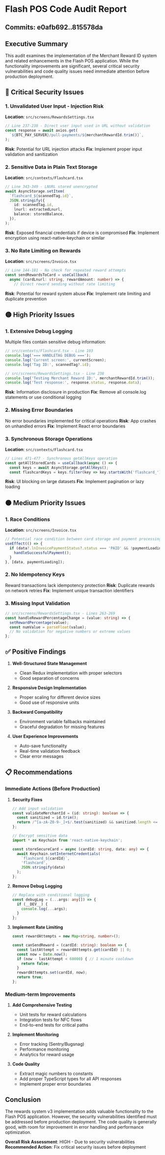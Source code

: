 # Flash POS Code Audit Report
## Commits: e0afb692..815578da

## Executive Summary

This audit examines the implementation of the Merchant Reward ID system and related enhancements in the Flash POS application. While the functionality improvements are significant, several critical security vulnerabilities and code quality issues need immediate attention before production deployment.

## 🔴 Critical Security Issues

### 1. **Unvalidated User Input - Injection Risk**
**Location**: `src/screens/RewardsSettings.tsx`
```typescript
// Line 237-238 - Direct user input used in URL without validation
const response = await axios.get(
  `${BTC_PAY_SERVER}/pull-payments/${merchantRewardId.trim()}`,
);
```
**Risk**: Potential for URL injection attacks
**Fix**: Implement proper input validation and sanitization

### 2. **Sensitive Data in Plain Text Storage**
**Location**: `src/contexts/Flashcard.tsx`
```typescript
// Line 343-349 - LNURL stored unencrypted
await AsyncStorage.setItem(
  `flashcard_${scannedTag.id}`,
  JSON.stringify({
    id: scannedTag.id,
    lnurl: extractedLnurl,
    balance: storedBalance,
  }),
);
```
**Risk**: Exposed financial credentials if device is compromised
**Fix**: Implement encryption using react-native-keychain or similar

### 3. **No Rate Limiting on Rewards**
**Location**: `src/screens/Invoice.tsx`
```typescript
// Line 144-181 - No check for repeated reward attempts
const sendRewardsToCard = useCallback(
  async (cardLnurl: string, rewardAmount: number) => {
    // Direct reward sending without rate limiting
```
**Risk**: Potential for reward system abuse
**Fix**: Implement rate limiting and duplicate prevention

## 🟡 High Priority Issues

### 1. **Extensive Debug Logging**
Multiple files contain sensitive debug information:
```typescript
// src/contexts/Flashcard.tsx - Line 103
console.log('=== HANDLETAG DEBUG ===');
console.log('Current screen:', currentScreen);
console.log('Tag ID:', scannedTag?.id);

// src/screens/RewardsSettings.tsx - Line 238
console.log('Testing Merchant Reward ID:', merchantRewardId.trim());
console.log('Test response:', response.status, response.data);
```
**Risk**: Information disclosure in production
**Fix**: Remove all console.log statements or use conditional logging

### 2. **Missing Error Boundaries**
No error boundaries implemented for critical operations
**Risk**: App crashes on unhandled errors
**Fix**: Implement React error boundaries

### 3. **Synchronous Storage Operations**
**Location**: `src/contexts/Flashcard.tsx`
```typescript
// Lines 471-477 - Synchronous getAllKeys operation
const getAllStoredCards = useCallback(async () => {
  const keys = await AsyncStorage.getAllKeys();
  const flashcardKeys = keys.filter(key => key.startsWith('flashcard_'));
```
**Risk**: UI blocking on large datasets
**Fix**: Implement pagination or lazy loading

## 🟠 Medium Priority Issues

### 1. **Race Conditions**
**Location**: `src/screens/Invoice.tsx`
```typescript
// Potential race condition between card storage and payment processing
useEffect(() => {
  if (data?.lnInvoicePaymentStatus?.status === 'PAID' && !paymentLoading) {
    handleSuccessfulPayment();
  }
}, [data, paymentLoading]);
```

### 2. **No Idempotency Keys**
Reward transactions lack idempotency protection
**Risk**: Duplicate rewards on network retries
**Fix**: Implement unique transaction identifiers

### 3. **Missing Input Validation**
```typescript
// src/screens/RewardsSettings.tsx - Lines 263-269
const handleRewardPercentageChange = (value: string) => {
  setRewardPercentage(value);
  const numValue = parseFloat(value);
  // No validation for negative numbers or extreme values
};
```

## ✅ Positive Findings

1. **Well-Structured State Management**
   - Clean Redux implementation with proper selectors
   - Good separation of concerns

2. **Responsive Design Implementation**
   - Proper scaling for different device sizes
   - Good use of responsive units

3. **Backward Compatibility**
   - Environment variable fallbacks maintained
   - Graceful degradation for missing features

4. **User Experience Improvements**
   - Auto-save functionality
   - Real-time validation feedback
   - Clear error messages

## 📋 Recommendations

### Immediate Actions (Before Production)

1. **Security Fixes**
   ```typescript
   // Add input validation
   const validateMerchantId = (id: string): boolean => {
     const sanitized = id.trim();
     return /^[a-zA-Z0-9-_]+$/.test(sanitized) && sanitized.length <= 100;
   };
   
   // Encrypt sensitive data
   import * as Keychain from 'react-native-keychain';
   
   const storeSecureCard = async (cardId: string, data: any) => {
     await Keychain.setInternetCredentials(
       `flashcard_${cardId}`,
       'flashcard',
       JSON.stringify(data)
     );
   };
   ```

2. **Remove Debug Logging**
   ```typescript
   // Replace with conditional logging
   const debugLog = (...args: any[]) => {
     if (__DEV__) {
       console.log(...args);
     }
   };
   ```

3. **Implement Rate Limiting**
   ```typescript
   const rewardAttempts = new Map<string, number>();
   
   const canSendReward = (cardId: string): boolean => {
     const lastAttempt = rewardAttempts.get(cardId) || 0;
     const now = Date.now();
     if (now - lastAttempt < 60000) { // 1 minute cooldown
       return false;
     }
     rewardAttempts.set(cardId, now);
     return true;
   };
   ```

### Medium-term Improvements

1. **Add Comprehensive Testing**
   - Unit tests for reward calculations
   - Integration tests for NFC flows
   - End-to-end tests for critical paths

2. **Implement Monitoring**
   - Error tracking (Sentry/Bugsnag)
   - Performance monitoring
   - Analytics for reward usage

3. **Code Quality**
   - Extract magic numbers to constants
   - Add proper TypeScript types for all API responses
   - Implement proper error boundaries

## Conclusion

The rewards system v3 implementation adds valuable functionality to the Flash POS application. However, the security vulnerabilities identified must be addressed before production deployment. The code quality is generally good, with room for improvement in error handling and performance optimization.

**Overall Risk Assessment**: HIGH - Due to security vulnerabilities
**Recommended Action**: Fix critical security issues before deployment